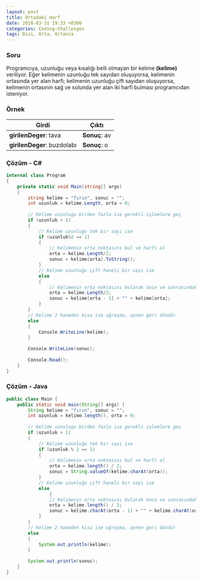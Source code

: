 ```yaml
---
layout: post
title: Ortadaki Harf
date: 2018-03-31 19:33 +0300
categories: Coding-Challenges
tags: Dizi, Orta, Ortanca
---
```

### Soru
Programcıya, uzunluğu veya kısalığı belli olmayan bir kelime **(kelime)** veriliyor. Eğer kelimenin uzunluğu tek sayıdan oluşuyorsa, kelimenin ortasında yer alan harfi; kelimenin uzunluğu çift sayıdan oluşuyorsa, kelimenin ortasının sağ ve solunda yer alan iki harfi bulması programcıdan isteniyor.

### Örnek

| Girdi                       | Çıktı         |
|-----------------------------|---------------|
| **girilenDeger**: tava      | **Sonuç**: av |
| **girilenDeger**: buzdolabı | **Sonuç**: o  |

### Çözüm - C#
```csharp
internal class Program
{
    private static void Main(string[] args)
    {
        string kelime = "fırın", sonuc = "";
        int uzunluk = kelime.Length, orta = 0;
 
        // Kelime uzunlugu birden fazla ise gerekli işlemlere geç
        if (uzunluk > 1)
        {
            // Kelime uzunluğu tek bir sayı ise
            if (uzunluk%2 == 1)
            {
                // Kelimenin orta noktasını bul ve harfi al
                orta = kelime.Length/2;
                sonuc = kelime[orta].ToString();
            }
            // Kelime uzunluğu çift haneli bir sayı ise
            else
            {
                // Kelimenin orta noktasını bularak önce ve sonrasındaki harfleri al
                orta = kelime.Length/2;
                sonuc = kelime[orta - 1] + "" + kelime[orta];
            }
        }
        // Kelime 2 haneden kısa ise uğraşma, aynen geri döndür
        else
        {            
            Console.WriteLine(kelime);
        }
 
        Console.WriteLine(sonuc);
 
        Console.Read();
    }
}
```

### Çözüm - Java
```java
public class Main {
    public static void main(String[] args) {
        String kelime = "fırın", sonuc = "";
        int uzunluk = kelime.length(), orta = 0;
 
        // Kelime uzunlugu birden fazla ise gerekli işlemlere geç
        if (uzunluk > 1)
        {
            // Kelime uzunluğu tek bir sayı ise
            if (uzunluk % 2 == 1)
            {
                // Kelimenin orta noktasını bul ve harfi al
                orta = kelime.length() / 2;
                sonuc = String.valueOf(kelime.charAt(orta));
            }
            // Kelime uzunluğu çift haneli bir sayı ise
            else
                {
                // Kelimenin orta noktasını bularak önce ve sonrasındaki harfleri al
                orta = kelime.length() / 2;
                sonuc = kelime.charAt(orta - 1) + "" + kelime.charAt(orta);
            }
        }
        // Kelime 2 haneden kısa ise uğraşma, aynen geri döndür
        else
        {
            System.out.println(kelime);
        }
 
        System.out.println(sonuc);
    }
}
```